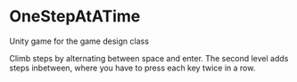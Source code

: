 # OneStepAtATime
Unity game for the game design class

Climb steps by alternating between space and enter.
The second level adds steps inbetween, where you have to press each key twice in a row.
